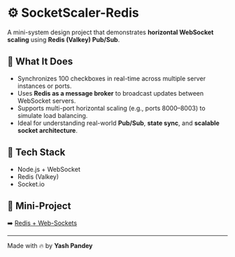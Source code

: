 # ⚙️ SocketScaler-Redis

A mini-system design project that demonstrates **horizontal WebSocket scaling** using **Redis (Valkey) Pub/Sub**.

## 🧩 What It Does

- Synchronizes 100 checkboxes in real-time across multiple server instances or ports.
- Uses **Redis as a message broker** to broadcast updates between WebSocket servers.
- Supports multi-port horizontal scaling (e.g., ports 8000–8003) to simulate load balancing.
- Ideal for understanding real-world **Pub/Sub**, **state sync**, and **scalable socket architecture**.

## 🚀 Tech Stack

- Node.js + WebSocket
- Redis (Valkey)
- Socket.io

## 🔗 Mini-Project

➡️ [Redis + Web-Sockets](https://github.com/YashPandey1405/SocketScaler-Redis)

---

Made with 🔥 by **Yash Pandey**
